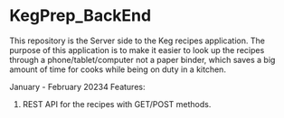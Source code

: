 # KegPrep_BackEnd
This repository is the Server side to the Keg recipes application.
The purpose of this application is to make it easier to look up the recipes through a phone/tablet/computer not a paper binder, which saves a big amount of time for cooks while being on duty in a kitchen.

January - February 20234 Features:
1. REST API for the recipes with GET/POST methods.
